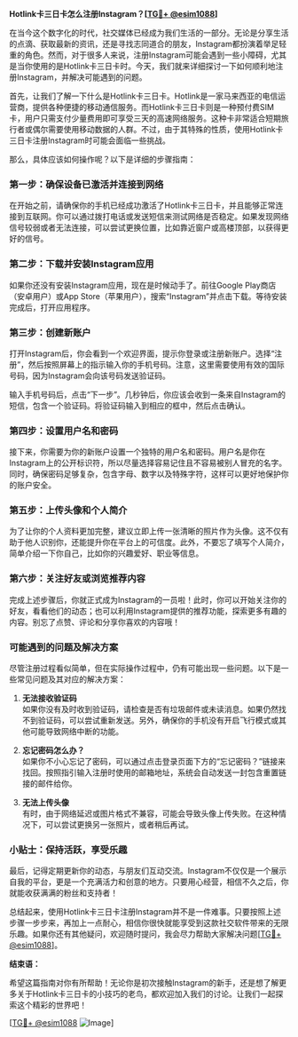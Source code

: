 **Hotlink卡三日卡怎么注册Instagram？[[TG💪+ @esim1088](https://t.me/s/esim1088)]**

在当今这个数字化的时代，社交媒体已经成为我们生活的一部分。无论是分享生活的点滴、获取最新的资讯，还是寻找志同道合的朋友，Instagram都扮演着举足轻重的角色。然而，对于很多人来说，注册Instagram可能会遇到一些小障碍，尤其是当你使用的是Hotlink卡三日卡时。今天，我们就来详细探讨一下如何顺利地注册Instagram，并解决可能遇到的问题。

首先，让我们了解一下什么是Hotlink卡三日卡。Hotlink是一家马来西亚的电信运营商，提供各种便捷的移动通信服务。而Hotlink卡三日卡则是一种预付费SIM卡，用户只需支付少量费用即可享受三天的高速网络服务。这种卡非常适合短期旅行者或偶尔需要使用移动数据的人群。不过，由于其特殊的性质，使用Hotlink卡三日卡注册Instagram时可能会面临一些挑战。

那么，具体应该如何操作呢？以下是详细的步骤指南：

### 第一步：确保设备已激活并连接到网络

在开始之前，请确保你的手机已经成功激活了Hotlink卡三日卡，并且能够正常连接到互联网。你可以通过拨打电话或发送短信来测试网络是否稳定。如果发现网络信号较弱或者无法连接，可以尝试更换位置，比如靠近窗户或高楼顶部，以获得更好的信号。

### 第二步：下载并安装Instagram应用

如果你还没有安装Instagram应用，现在是时候动手了。前往Google Play商店（安卓用户）或App Store（苹果用户），搜索“Instagram”并点击下载。等待安装完成后，打开应用程序。

### 第三步：创建新账户

打开Instagram后，你会看到一个欢迎界面，提示你登录或注册新账户。选择“注册”，然后按照屏幕上的指示输入你的手机号码。注意，这里需要使用有效的国际号码，因为Instagram会向该号码发送验证码。

输入手机号码后，点击“下一步”。几秒钟后，你应该会收到一条来自Instagram的短信，包含一个验证码。将验证码输入到相应的框中，然后点击确认。

### 第四步：设置用户名和密码

接下来，你需要为你的新账户设置一个独特的用户名和密码。用户名是你在Instagram上的公开标识符，所以尽量选择容易记住且不容易被别人冒充的名字。同时，确保密码足够复杂，包含字母、数字以及特殊字符，这样可以更好地保护你的账户安全。

### 第五步：上传头像和个人简介

为了让你的个人资料更加完整，建议立即上传一张清晰的照片作为头像。这不仅有助于他人识别你，还能提升你在平台上的可信度。此外，不要忘了填写个人简介，简单介绍一下你自己，比如你的兴趣爱好、职业等信息。

### 第六步：关注好友或浏览推荐内容

完成上述步骤后，你就正式成为Instagram的一员啦！此时，你可以开始关注你的好友，看看他们的动态；也可以利用Instagram提供的推荐功能，探索更多有趣的内容。别忘了点赞、评论和分享你喜欢的内容哦！

### 可能遇到的问题及解决方案

尽管注册过程看似简单，但在实际操作过程中，仍有可能出现一些问题。以下是一些常见问题及其对应的解决方案：

1. **无法接收验证码**  
   如果你没有及时收到验证码，请检查是否有垃圾邮件或未读消息。如果仍然找不到验证码，可以尝试重新发送。另外，确保你的手机没有开启飞行模式或其他可能导致网络中断的功能。

2. **忘记密码怎么办？**  
   如果你不小心忘记了密码，可以通过点击登录页面下方的“忘记密码？”链接来找回。按照指引输入注册时使用的邮箱地址，系统会自动发送一封包含重置链接的邮件给你。

3. **无法上传头像**  
   有时，由于网络延迟或图片格式不兼容，可能会导致头像上传失败。在这种情况下，可以尝试更换另一张照片，或者稍后再试。

### 小贴士：保持活跃，享受乐趣

最后，记得定期更新你的动态，与朋友们互动交流。Instagram不仅仅是一个展示自我的平台，更是一个充满活力和创意的地方。只要用心经营，相信不久之后，你就能收获满满的粉丝和支持者！

总结起来，使用Hotlink卡三日卡注册Instagram并不是一件难事。只要按照上述步骤一步步来，再加上一点耐心，相信你很快就能享受到这款社交软件带来的无限乐趣。如果你还有其他疑问，欢迎随时提问，我会尽力帮助大家解决问题[[TG💪+ @esim1088](https://t.me/s/esim1088)]。

**结束语：**

希望这篇指南对你有所帮助！无论你是初次接触Instagram的新手，还是想了解更多关于Hotlink卡三日卡的小技巧的老鸟，都欢迎加入我们的讨论。让我们一起探索这个精彩的世界吧！

[[TG💪+ @esim1088](https://t.me/s/esim1088) ![Image](https://i.postimg.cc/4NQfJmqS/Snipaste-2025-05-13-00-14-12.png)]